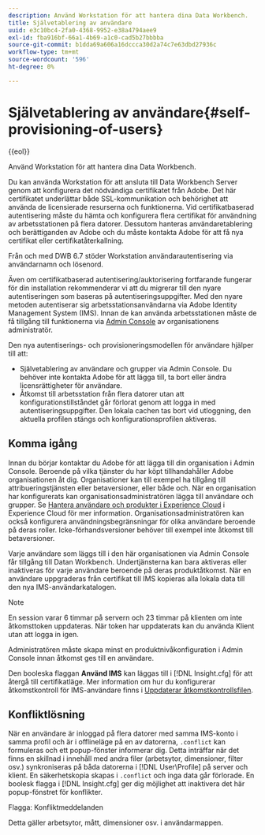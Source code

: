 ```yaml
---
description: Använd Workstation för att hantera dina Data Workbench.
title: Självetablering av användare
uuid: e3c10bc4-2fa0-4368-9952-e38a4794aee9
exl-id: fba916bf-66a1-4b69-a1c0-cad5b27bbbba
source-git-commit: b1dda69a606a16dccca30d2a74c7e63dbd27936c
workflow-type: tm+mt
source-wordcount: '596'
ht-degree: 0%

---
```


# Självetablering av användare{#self-provisioning-of-users}

{{eol}}

Använd Workstation för att hantera dina Data Workbench.

Du kan använda Workstation för att ansluta till Data Workbench Server genom att konfigurera det nödvändiga certifikatet från Adobe. Det här certifikatet underlättar både SSL-kommunikation och behörighet att använda de licensierade resurserna och funktionerna. Vid certifikatbaserad autentisering måste du hämta och konfigurera flera certifikat för användning av arbetsstationen på flera datorer. Dessutom hanteras användaretablering och berättiganden av Adobe och du måste kontakta Adobe för att få nya certifikat eller certifikatåterkallning.

Från och med DWB 6.7 stöder Workstation användarautentisering via användarnamn och lösenord.

Även om certifikatbaserad autentisering/auktorisering fortfarande fungerar för din installation rekommenderar vi att du migrerar till den nyare autentiseringen som baseras på autentiseringsuppgifter. Med den nyare metoden autentiserar sig arbetsstationsanvändarna via Adobe Identity Management System (IMS). Innan de kan använda arbetsstationen måste de få tillgång till funktionerna via [Admin Console](https://experienceleague.adobe.com/docs/core-services/interface/manage-users-and-products/admin-getting-started.html) av organisationens administratör.

Den nya autentiserings- och provisioneringsmodellen för användare hjälper till att:

* Självetablering av användare och grupper via Admin Console. Du behöver inte kontakta Adobe för att lägga till, ta bort eller ändra licensrättigheter för användare.
* Åtkomst till arbetsstation från flera datorer utan att konfigurationstillståndet går förlorat genom att logga in med autentiseringsuppgifter. Den lokala cachen tas bort vid utloggning, den aktuella profilen stängs och konfigurationsprofilen aktiveras.

## Komma igång

Innan du börjar kontaktar du Adobe för att lägga till din organisation i Admin Console. Beroende på vilka tjänster du har köpt tillhandahåller Adobe organisationen åt dig. Organisationer kan till exempel ha tillgång till attribueringstjänsten eller betaversioner, eller både och. När en organisation har konfigurerats kan organisationsadministratören lägga till användare och grupper. Se [Hantera användare och produkter i Experience Cloud](https://experienceleague.adobe.com/docs/core-services/interface/manage-users-and-products/admin-getting-started.html) i Experience Cloud för mer information. Organisationsadministratören kan också konfigurera användningsbegränsningar för olika användare beroende på deras roller. Icke-förhandsversioner behöver till exempel inte åtkomst till betaversioner.

Varje användare som läggs till i den här organisationen via Admin Console får tillgång till Datan Workbench. Undertjänsterna kan bara aktiveras eller inaktiveras för varje användare beroende på deras produktåtkomst. När en användare uppgraderas från certifikat till IMS kopieras alla lokala data till den nya IMS-användarkatalogen.

>[!NOTE]
>
>En session varar 6 timmar på servern och 23 timmar på klienten om inte åtkomsttoken uppdateras. När token har uppdaterats kan du använda Klient utan att logga in igen.

Administratören måste skapa minst en produktnivåkonfiguration i Admin Console innan åtkomst ges till en användare.

Den booleska flaggan **Använd IMS** kan läggas till i [!DNL Insight.cfg] för att återgå till certifikatläge. Mer information om hur du konfigurerar åtkomstkontroll för IMS-användare finns i [Uppdaterar åtkomstkontrollsfilen](https://experienceleague.adobe.com/docs/data-workbench/using/server-admin-install/install-servers/insight-server-dpu/c-updt-accss-ctrl-file.html).

## Konfliktlösning

När en användare är inloggad på flera datorer med samma IMS-konto i samma profil och är i offlineläge på en av datorerna, `.conflict` kan formuleras och ett popup-fönster informerar dig. Detta inträffar när det finns en skillnad i innehåll med andra filer (arbetsytor, dimensioner, filter osv.) synkroniseras på båda datorerna i [!DNL User\Profile\] på server och klient. En säkerhetskopia skapas i `.conflict` och inga data går förlorade. En boolesk flagga i [!DNL Insight.cfg] ger dig möjlighet att inaktivera det här popup-fönstret för konflikter.

Flagga: Konfliktmeddelanden

Detta gäller arbetsytor, mått, dimensioner osv. i användarmappen.
